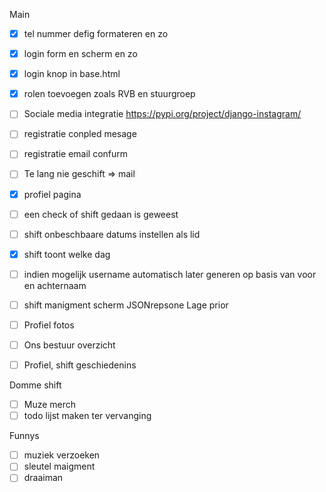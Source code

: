 Main

- [x] tel nummer defig formateren en zo
- [x] login form en scherm en zo
- [x] login knop in base.html
- [x] rolen toevoegen zoals RVB en stuurgroep
- [ ] Sociale media integratie https://pypi.org/project/django-instagram/
- [ ] registratie conpled mesage
- [ ] registratie email confurm
- [ ] Te lang nie geschift => mail
- [x] profiel pagina
- [ ] een check of shift gedaan is geweest
- [ ] shift onbeschbaare datums instellen als lid
- [x] shift toont welke dag
- [ ] indien mogelijk username automatisch later generen op basis van voor en achternaam
- [ ] shift manigment scherm JSONrepsone
      Lage prior

- [ ] Profiel fotos
- [ ] Ons bestuur overzicht
- [ ] Profiel, shift geschiedenins

Domme shift

- [ ] Muze merch
- [ ] todo lijst maken ter vervanging

Funnys

- [ ] muziek verzoeken
- [ ] sleutel maigment
- [ ] draaiman
